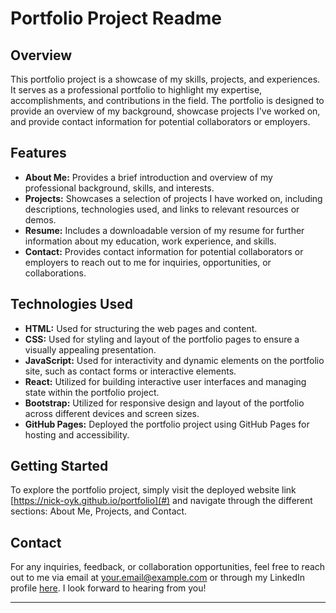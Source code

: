 # Portfolio Project Readme

## Overview
This portfolio project is a showcase of my skills, projects, and experiences. It serves as a professional portfolio to highlight my expertise, accomplishments, and contributions in the field. The portfolio is designed to provide an overview of my background, showcase projects I've worked on, and provide contact information for potential collaborators or employers.

## Features
- **About Me:** Provides a brief introduction and overview of my professional background, skills, and interests.
- **Projects:** Showcases a selection of projects I have worked on, including descriptions, technologies used, and links to relevant resources or demos.
- **Resume:** Includes a downloadable version of my resume for further information about my education, work experience, and skills.
- **Contact:** Provides contact information for potential collaborators or employers to reach out to me for inquiries, opportunities, or collaborations.

## Technologies Used
- **HTML:** Used for structuring the web pages and content.
- **CSS:** Used for styling and layout of the portfolio pages to ensure a visually appealing presentation.
- **JavaScript:** Used for interactivity and dynamic elements on the portfolio site, such as contact forms or interactive elements.
- **React:** Utilized for building interactive user interfaces and managing state within the portfolio project.
- **Bootstrap:** Utilized for responsive design and layout of the portfolio across different devices and screen sizes.
- **GitHub Pages:** Deployed the portfolio project using GitHub Pages for hosting and accessibility.


## Getting Started
To explore the portfolio project, simply visit the deployed website link [https://nick-oyk.github.io/portfolio](#) and navigate through the different sections: About Me, Projects, and Contact.

## Contact
For any inquiries, feedback, or collaboration opportunities, feel free to reach out to me via email at [your.email@example.com](mailto:your.email@example.com) or through my LinkedIn profile [here](#). I look forward to hearing from you!

---

